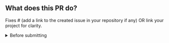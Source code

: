 ## What does this PR do?

Fixes # <issue> (add a link to the created issue in your repository if any)
OR link your project for clarity.

<details>
  <summary>Before submitting</summary>

- [ ] Was this discussed/agreed via a GitHub issue? (no need for typos and docs improvements)
- [ ] Did you create/update your **configuration file**? (in case you are adding new integration)
- Did you **set `runtimes` in config** for GitHub action integration?
- [ ] Are all integration **tests passing**?

</details>

<!--
Did you have fun?

Make sure you had fun coding 🙃
-->
